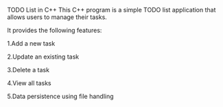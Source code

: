 TODO List in C++ This C++ program is a simple TODO list application that allows users to manage their tasks.

It provides the following features:

1.Add a new task

2.Update an existing task

3.Delete a task

4.View all tasks

5.Data persistence using file handling
